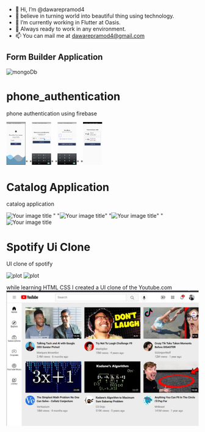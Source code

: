 - 👋 Hi, I’m @dawarepramod4
- 👀 believe in turning world into beautiful thing using technology.
- 🌱 I’m currently working in Flutter at Oasis.
- 💞️ Always ready to work in any environment.
- 📫 You can mail me at dawarepramod4@gmail.com

## Form Builder Application
![mongoDb](https://user-images.githubusercontent.com/91264300/187196633-102e5a06-de73-4ea1-97ce-feb23f61e089.jpg)

# phone_authentication
phone authentication using firebase

<img src="https://github.com/dawarepramod4/phone_authentication/blob/master/Sceenshots/Screenshot%202022-04-22%20190353.jpg" alt="Your image title" width="50"/>" "<img src="https://github.com/dawarepramod4/phone_authentication/blob/master/Sceenshots/PhonNumber.jpg" alt="Your image title" width="50"/>" "<img src="https://github.com/dawarepramod4/phone_authentication/blob/master/Sceenshots/verify.jpg" alt="Your image title" width="50"/>" "<img src="https://github.com/dawarepramod4/phone_authentication/blob/master/Sceenshots/Profile.jpg" alt="Your image title" width="50"/>
# Catalog Application
catalog application

<img src="https://github.com/dawarepramod4/30daysOfFlutter/blob/day5/assets/Screens/Login.png" alt="Your image title" width="50"/> " "<img src="https://github.com/dawarepramod4/30daysOfFlutter/blob/day5/assets/Screens/Homepage.png" alt="Your image title" width="50"/>" "<img src="https://github.com/dawarepramod4/30daysOfFlutter/blob/day5/assets/Screens/detailpage.png" alt="Your image title" width="50"/>" "<img src="https://github.com/dawarepramod4/30daysOfFlutter/blob/day5/assets/Screens/cart.png" alt="Your image title" width="50"/>

# Spotify Ui Clone
UI clone of spotify

![plot](https://github.com/dawarepramod4/sptofyuiclone/blob/master/assets/Screens/Home%20Screen.png) ![plot](https://github.com/dawarepramod4/sptofyuiclone/blob/master/assets/Screens/SearchScreem.png)

while learning HTML CSS I created a UI clone of the Youtube.com
![Screenshot](https://github.com/dawarepramod4/HTML_CSS/blob/a223342aaeea36eb2f91587f66d13f722dc3bfb6/screenshots/youtube%20.jpg)


<!---
dawarepramod4/dawarepramod4 is a ✨ special ✨ repository because its `README.md` (this file) appears on your GitHub profile.
You can click the Preview link to take a look at your changes.
--->
